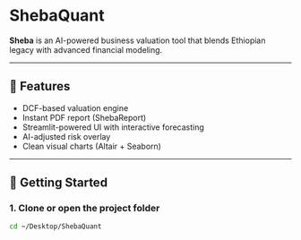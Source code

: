 # ShebaQuant

**Sheba** is an AI-powered business valuation tool that blends Ethiopian legacy with advanced financial modeling.

---

## 🚀 Features

- DCF-based valuation engine  
- Instant PDF report (ShebaReport)  
- Streamlit-powered UI with interactive forecasting  
- AI-adjusted risk overlay  
- Clean visual charts (Altair + Seaborn)

---

## 🧰 Getting Started

### 1. Clone or open the project folder

```bash
cd ~/Desktop/ShebaQuant

